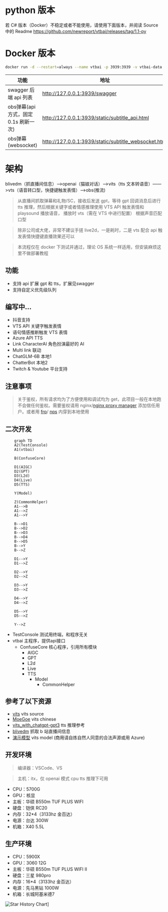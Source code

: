 # python 版本 
若 C# 版本（Docker）不稳定或者不能使用，请使用下面版本，并阅读 Source 中的 Readme
https://github.com/newreport/vtbai/releases/tag/1.1-py


# Docker 版本

```bash
docker run -d --restart=always --name vtbai -p 3939:3939 -v vtbai-data:/data newreport/vtbai
```
|功能|地址|
|---|---|
|swagger 后端 api 列表|http://127.0.0.1:3939/swagger|
|obs弹幕(api 方式，固定 0.1s 刷新一次)|http://127.0.0.1:3939/static/subtitle_api.html|
|obs弹幕(websocket)|http://127.0.0.1:3939/static/subtitle_websocket.html|


# 架构
blivedm（抓直播间信息）——>openai（猫娘对话）——>vits（tts 文本转语音）——>vts（语音转口型，快捷键触发表情）——>obs(推流)

> 从直播间抓取弹幕和礼物/SC，接收后发送 gpt，等待 gpt 回调消息后进行 tts 推理，然后根据关键字或者情感推理使用 VTS API 触发表情和 playsound 播放语音， 播放时 vts（需在 VTS 中进行配置） 根据声音匹配口型

> 除非公司或大佬，非常不建议手搓 live2d，一是耗时，二是 vts 配合 api 触发表情快捷键直播效果还可以  

>  本流程仅在 docker 下测试并通过，理论 OS 系统一样适用，但安装麻烦这里不做部署教程


## 功能
- 支持 api 扩展 gpt 和 tts，扩展见swagger
- 支持自定义优先级队列

##  编写中...
- 抖音支持
- VTS API 关键字触发表情
- 语句情感推断触发 VTS 表情
- Azure API TTS 
- Link CharacterAI 角色扮演最好的 AI
- Multi link 联动
- ChatGLM-6B 本地1
- ChatterBot 本地2
- Twitch & Youtube 平台支持


## 注意事项
> 关于鉴权，所有请求均为了方便使用和调试均为 get，此项目一般在本地跑不会做任何鉴权。需要鉴权请用 nginx/[nginx proxy manager](https://nginxproxymanager.com/) 添加信任用户。或者用 [frp](https://github.com/fatedier/frp)/ [nps](https://github.com/ehang-io/nps) 内穿到本地使用

## 二次开发
```mermaid
    graph TD
    A2(TestConsole)
    A1(vtbai)

    B(ConfuseCore)

    D1(AIGC)
    D2(GPT)
    D3(L2d)
    D4(Live)
    D5(TTS)

    Y(Model)

    Z(CommonHelper)
    A1-->B
    A1-->Z
    A1-->Y

    B-->D1
    B-->D2
    B-->D3
    B-->D4
    B-->D5
    B-->Y
    B-->Z

    D1-->Y
    D1-->Z
    
    D2-->Y
    D2-->Z

    D3-->Y
    D3-->Z

    D4-->Y
    D4-->Z

    D5-->Y
    D5-->Z

    Y-->Z

```
* TestConsole 测试用终端，和程序无关
* vtbai 主程序，提供api接口
  * ConfuseCore 核心程序，引用所有模块
    * AIGC
    * GPT
    * L2d
    * Live
    * TTS
      * Model
        * CommonHelper


## 参考了以下资源
- [vits](https://github.com/jaywalnut310/vits) vits source
- [MoeGoe](https://github.com/CjangCjengh/MoeGoe.git) vits chinese
- [vits_with_chatgpt-gpt3](https://github.com/Paraworks/vits_with_chatgpt-gpt3) tts 推理参考
- [blivedm](https://github.com/xfgryujk/blivedm/tree/master) 抓取 b 站直播间信息
- [演示模型](https://huggingface.co/newreport/live_tts_default_model/tree/main) vits model (商用请自炼自然人同意的合法声源或用 Azure)


## 开发环境
> 编译器：VSCode、VS

> 主机：itx，仅 openai 模式 cpu tts 推理下可用
- CPU：5700G
- GPU：核显
- 主板：华硕 B550m TUF PLUS WIFI
- 硬盘：铠侠 RC20
- 内存：32*4（3133hz 金百达）
- 电源：台达 300W
- 机箱：X40 5.5L

## 生产环境
- CPU：5900X
- GPU：3060 12G
- 主板：华硕 B550m TUF PLUS WIFI Ⅱ
- 硬盘：三星 980pro
- 内存：16*4（3133hz 金百达）
- 电源：先马黑钻 1000W
- 机箱：长城阿基米德7


![Star History Chart](https://api.star-history.com/svg?repos=newreport/live_tts_chatgpt&type=Date)]
